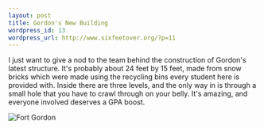 ```yaml
--- 
layout: post
title: Gordon's New Building
wordpress_id: 13
wordpress_url: http://www.sixfeetover.org/?p=11
---
```

<p>I just want to give a nod to the team behind the construction of Gordon's latest structure.  It's probably about 24 feet by 15 feet, made from snow bricks which were made using the recycling bins every student here is provided with.  Inside there are three levels, and the only way in is through a small hole that you have to crawl through on your belly.  It's amazing, and everyone involved deserves a GPA boost.</p>
<p class="center"><img alt="Fort Gordon" title="Fort Gordon" src="http://www.sixfeetover.org/images/snowfort.jpg" /></p>
